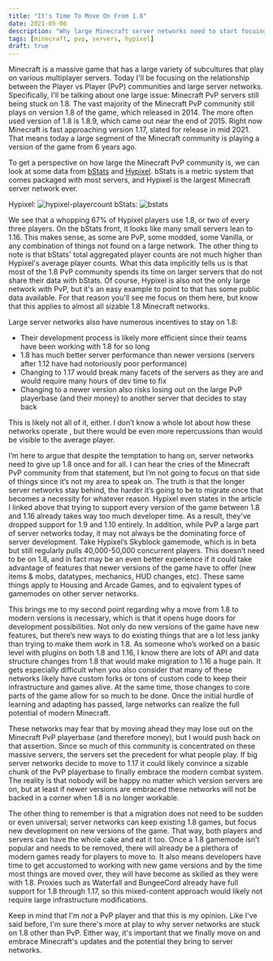 ```yaml
---
title: "It's Time To Move On From 1.8"
date: 2021-05-06
description: "Why large Minecraft server networks need to start focuing on newer versions of the game."
tags: [minecraft, pvp, servers, hypixel]
draft: true
---
```

 
Minecraft is a massive game that has a large variety of subcultures that play on various multiplayer servers. Today I'll be focusing on the relationship between the Player vs Player (PvP) communities and large server networks. Specifically, I'll be talking about one large issue: Minecraft PvP servers still being stuck on 1.8. The vast majority of the Minecraft PvP community still plays on version 1.8 of the game, which released in 2014. The more often used version of 1.8 is 1.8.9, which came out near the end of 2015. Right now Minecraft is fast approaching version 1.17, slated for release in mid 2021. That means today a large segment of the Minecraft community is playing a version of the game from 6 years ago.

To get a perspective on how large the Minecraft PvP community is, we can look at some data from [bStats](https://bstats.org/) and [Hypixel](https://hypixel.net/threads/removing-support-for-some-minecraft-versions-1-9-1-10.3543363/). bStats is a metric system that comes packaged with most servers, and Hypixel is the largest Minecraft server network ever.

Hypixel: ![hypixel-playercount](/resources/time-to-move-on/hypixel-playercount.png) 
bStats: ![bstats](/resources/time-to-move-on/bstats.png)

We see that a whopping 67% of Hypixel players use 1.8, or two of every three players. On the bStats front, it looks like many small servers lean to 1.16. This makes sense, as some are PvP, some modded, some Vanilla, or any combination of things not found on a large network. The other thing to note is that bStats' total aggregated player counts are not much higher than Hypixel's average player counts. What this data implicitly tells us is that most of the 1.8 PvP community spends its time on larger servers that do not share their data with bStats. Of course, Hypixel is also not the only large network with PvP, but it's an easy example to point to that has some public data available. For that reason you'll see me focus on them here, but know that this applies to almost all sizable 1.8 Minecraft networks.

Large server networks also have numerous incentives to stay on 1.8:

- Their development process is likely more efficient since their teams have been working with 1.8 for so long
- 1.8 has much better server performance than newer versions (servers after 1.12 have had notoriously poor performance)
- Changing to 1.17 would break many facets of the servers as they are and would require many hours of dev time to fix
- Changing to a newer version also risks losing out on the large PvP playerbase (and their money) to another server that decides to stay back

This is likely not all of it, either. I don’t know a whole lot about how these networks operate , but there would be even more repercussions than would be visible to the average player.

I’m here to argue that despite the temptation to hang on, server networks need to give up 1.8 once and for all. I can hear the cries of the Minecraft PvP community from that statement, but I’m not going to focus on that side of things since it’s not my area to speak on. The truth is that the longer server networks stay behind, the harder it’s going to be to migrate once that becomes a necessity for whatever reason. Hypixel even states in the article I linked above that trying to support every version of the game between 1.8 and 1.16 already takes way too much developer time. As a result, they've dropped support for 1.9 and 1.10 entirely. In addition, while PvP a large part of server networks today, it may not always be the dominating force of server development. Take Hypixel’s Skyblock gamemode, which is in beta but still regularly pulls 40,000-50,000 concurrent players. This doesn’t need to be on 1.8, and in fact may be an even better experience if it could take advantage of features that newer versions of the game have to offer (new items & mobs, datatypes, mechanics, HUD changes, etc). These same things apply to Housing and Arcade Games, and to eqivalent types of gamemodes on other server networks.

This brings me to my second point regarding why a move from 1.8 to modern versions is necessary, which is that it opens huge doors for development possibilities. Not only do new versions of the game have new features, but there’s new ways to do existing things that are a lot less janky than trying to make them work in 1.8. As someone who’s worked on a basic level with plugins on both 1.8 and 1.16, I know there are lots of API and data structure changes from 1.8 that would make migration to 1.16 a huge pain. It gets especially difficult when you also consider that many of these networks likely have custom forks or tons of custom code to keep their infrastructure and games alive. At the same time, those changes to core parts of the game allow for so much to be done. Once the initial hurdle of learning and adapting has passed, large networks can realize the full potential of modern Minecraft.

These networks may fear that by moving ahead they may lose out on the Minecraft PvP playerbase (and therefore money), but I would push back on that assertion. Since so much of this community is concentrated on these massive servers, the servers set the precedent for what people play. If big server networks decide to move to 1.17 it could likely convince a sizable chunk of the PvP playerbase to finally embrace the modern combat system. The reality is that nobody will be happy no matter which version servers are on, but at least if newer versions are embraced these networks will not be backed in a corner when 1.8 is no longer workable. 

The other thing to remember is that a migration does not need to be sudden or even universal; server networks can keep existing 1.8 games, but focus new development on new versions of the game. That way, both players and servers can have the whole cake and eat it too. Once a 1.8 gamemode isn’t popular and needs to be removed, there will already be a plethora of modern games ready for players to move to. It also means developers have time to get accustomed to working with new game versions and by the time most things are moved over, they will have become as skilled as they were with 1.8. Proxies such as Waterfall and BungeeCord already have full support for 1.8 through 1.17, so this mixed-content approach would likely not require large infrastructure modifications.

Keep in mind that I'm *not* a PvP player and that this is my opinion. Like I've said before, I'm sure there's more at play to why server networks are stuck on 1.8 other than PvP. Either way, it's important that we finally move on and embrace Minecraft's updates and the potential they bring to server networks.